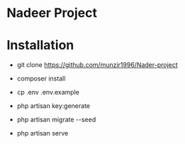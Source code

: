 # Nadeer Project

# Installation 

- git clone https://github.com/munzir1996/Nader-project

- composer install 
- cp .env .env.example
- php artisan key:generate
- php artisan migrate --seed 
- php artisan serve




